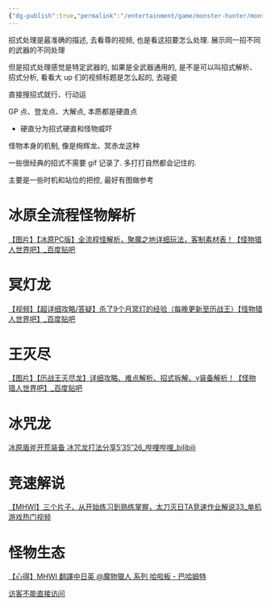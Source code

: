 ```yaml
---
{"dg-publish":true,"permalink":"/entertainment/game/monster-hunter/monster/monster/"}
---
```



招式处理是最准确的描述, 去看尊的视频, 也是看这招要怎么处理. 展示同一招不同的武器的不同处理

但是招式处理感觉是特定武器的, 如果是全武器通用的, 是不是可以叫招式解析、招式分析, 看看大 up 们的视频标题是怎么起的, 去碰瓷

直接搜招式就行、行动运

GP 点、登龙点、大解点, 本质都是硬直点

+ 硬直分为招式硬直和怪物威吓

怪物本身的机制, 像是绚辉龙、冥赤龙这种

一些很经典的招式不需要 gif 记录了. 多打打自然都会记住的.

主要是一些时机和站位的把控, 最好有图做参考

# 冰原全流程怪物解析

[【图片】【冰原PC版】全流程怪解析，聚魔之地详细玩法，客制素材表！【怪物猎人世界吧】\_百度贴吧](https://tieba.baidu.com/p/6432422747#129249373868l)

# 冥灯龙

[【视频】【超详细攻略/答疑】杀了9个月冥灯的经验（每晚更新至历战王）【怪物猎人世界吧】\_百度贴吧](https://tieba.baidu.com/p/5931108631)

# 王灭尽

[【图片】【历战王灭尽龙】详细攻略、难点解析、招式拆解、γ装备解析！【怪物猎人世界吧】\_百度贴吧](https://tieba.baidu.com/p/6132835977)

# 冰咒龙

[冰原盾斧开荒装备 冰咒龙打法分享5′35″26\_哔哩哔哩\_bilibili](https://www.bilibili.com/video/BV17e411X7Da/?spm_id_from=333.1007.tianma.1-1-1.click&vd_source=f8573a6196003ad3683f1c1a403d3431)

# 竞速解说

[【MHWI】三个片子，从开始练习到熟练掌握，太刀灭日TA竞速作业解说33\_单机游戏热门视频](https://www.bilibili.com/video/BV1Jw411s7Kp/?spm_id_from=333.1007.tianma.1-1-1.click&vd_source=f8573a6196003ad3683f1c1a403d3431)

# 怪物生态

[【心得】MHWI 翻譯中日英 @魔物獵人 系列 哈啦板 - 巴哈姆特](https://forum.gamer.com.tw/C.php?bsn=5786&snA=151736)

[访客不能直接访问](https://g.nga.cn/read.php?tid=19132278&rand=914)

